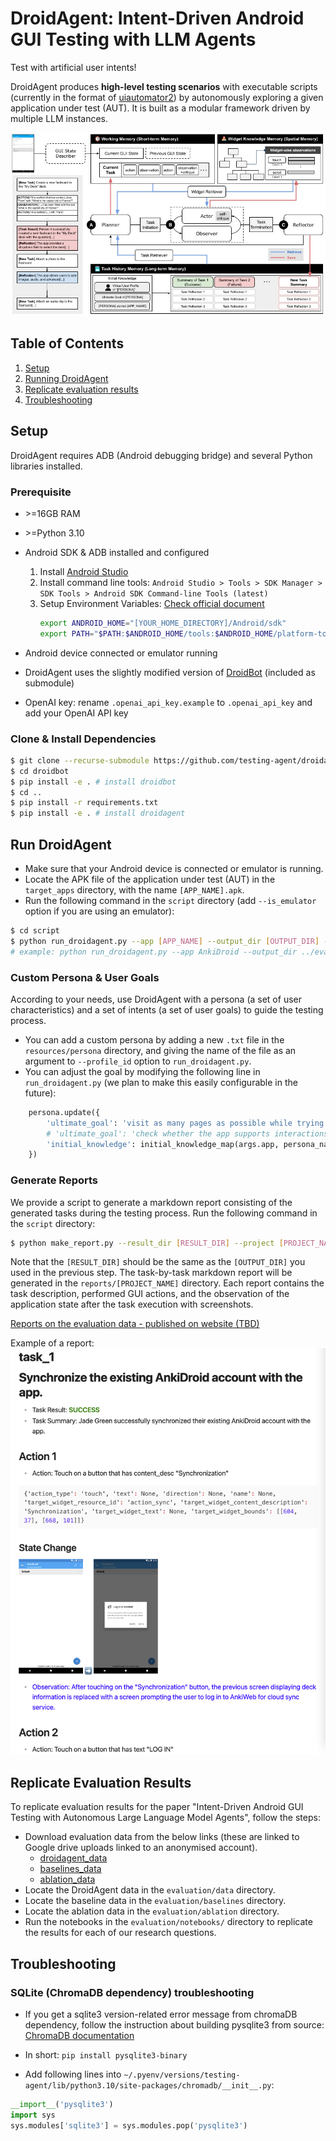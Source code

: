 # DroidAgent: Intent-Driven Android GUI Testing with LLM Agents

Test with artificial user intents!

DroidAgent produces **high-level testing scenarios** with executable scripts (currently in the format of [uiautomator2](https://github.com/openatx/uiautomator2)) by autonomously exploring a given application under test (AUT). It is built as a modular framework driven by multiple LLM instances.

![droidagent_overview](resources/droidagent.jpg)

## Table of Contents
1. [Setup](#setup)
2. [Running DroidAgent](#run-droidagent)
3. [Replicate evaluation results](#replicate-evaluation-results)
4. [Troubleshooting](#troubleshooting)

## Setup

DroidAgent requires ADB (Android debugging bridge) and several Python libraries installed.

### Prerequisite
* \>=16GB RAM
* \>=Python 3.10
* Android SDK & ADB installed and configured
    1. Install [Android Studio](https://developer.android.com/studio)
    2. Install command line tools: `Android Studio > Tools > SDK Manager > SDK Tools > Android SDK Command-line Tools (latest)`
    3. Setup Environment Variables: [Check official document](https://developer.android.com/studio/command-line?hl=ko#environment-variables)
        ```bash
        export ANDROID_HOME="[YOUR_HOME_DIRECTORY]/Android/sdk"
        export PATH="$PATH:$ANDROID_HOME/tools:$ANDROID_HOME/platform-tools:$ANDROID_HOME/cmdline-tools/latest/bin"
        ```

* Android device connected or emulator running
* DroidAgent uses the slightly modified version of [DroidBot](https://github.com/testing-agent/droidbot) (included as submodule)
* OpenAI key: rename `.openai_api_key.example` to `.openai_api_key` and add your OpenAI API key


### Clone & Install Dependencies
```bash
$ git clone --recurse-submodule https://github.com/testing-agent/droidagent.git
$ cd droidbot
$ pip install -e . # install droidbot
$ cd ..
$ pip install -r requirements.txt
$ pip install -e . # install droidagent
```

## Run DroidAgent
* Make sure that your Android device is connected or emulator is running.
* Locate the APK file of the application under test (AUT) in the `target_apps` directory, with the name `[APP_NAME].apk`.
* Run the following command in the `script` directory (add `--is_emulator` option if you are using an emulator):
```bash
$ cd script
$ python run_droidagent.py --app [APP_NAME] --output_dir [OUTPUT_DIR] --is_emulator
# example: python run_droidagent.py --app AnkiDroid --output_dir ../evaluation/data_new/AnkiDroid --is_emulator
```


### Custom Persona & User Goals
According to your needs, use DroidAgent with a persona (a set of user characteristics) and a set of intents (a set of user goals) to guide the testing process. 

* You can add a custom persona by adding a new `.txt` file in the `resources/persona` directory, and giving the name of the file as an argument to `--profile_id` option to `run_droidagent.py`.
* You can adjust the goal by modifying the following line in `run_droidagent.py` (we plan to make this easily configurable in the future):
```python
    persona.update({
        'ultimate_goal': 'visit as many pages as possible while trying their core functionalities',
        # 'ultimate_goal': 'check whether the app supports interactions between multiple users', # for QuickChat case study
        'initial_knowledge': initial_knowledge_map(args.app, persona_name, app_name),
    })
```


### Generate Reports
We provide a script to generate a markdown report consisting of the generated tasks during the testing process. Run the following command in the `script` directory:
```bash
$ python make_report.py --result_dir [RESULT_DIR] --project [PROJECT_NAME]
```
Note that the `[RESULT_DIR]` should be the same as the `[OUTPUT_DIR]` you used in the previous step.
The task-by-task markdown report will be generated in the `reports/[PROJECT_NAME]` directory. Each report contains the task description, performed GUI actions, and the observation of the application state after the task execution with screenshots.

[Reports on the evaluation data - published on website (TBD)](https://testing-agent.github.io/droidagent-reports/)

Example of a report:
![report](resources/example_report.png)

## Replicate Evaluation Results
To replicate evaluation results for the paper "Intent-Driven Android GUI Testing with Autonomous Large Language Model Agents", follow the steps: 

* Download evaluation data from the below links (these are linked to Google drive uploads linked to an anonymised account).
    - [droidagent_data](https://drive.google.com/file/d/1J4LFozBcRUWlobRWUGsU6KkzNU3b95J7/view?usp=sharing)
    - [baselines_data](https://drive.google.com/file/d/1pKDOw7J-4aKI21ypoxucB74XtoU63UDL/view?usp=sharing)
    - [ablation_data](https://drive.google.com/file/d/1LbbF7oXOJoZUG0N9sxHTLqeLL60OOhsk/view?usp=sharing)
* Locate the DroidAgent data in the `evaluation/data` directory.
* Locate the baseline data in the `evaluation/baselines` directory.
* Locate the ablation data in the `evaluation/ablation` directory.
* Run the notebooks in the `evaluation/notebooks/` directory to replicate the results for each of our research questions.


## Troubleshooting
### SQLite (ChromaDB dependency) troubleshooting
* If you get a sqlite3 version-related error message from chromaDB dependency, follow the instruction about building pysqlite3 from source: [ChromaDB documentation](https://docs.trychroma.com/troubleshooting#sqlite)

* In short: `pip install pysqlite3-binary`
* Add following lines into `~/.pyenv/versions/testing-agent/lib/python3.10/site-packages/chromadb/__init__.py`:
```python
__import__('pysqlite3')
import sys
sys.modules['sqlite3'] = sys.modules.pop('pysqlite3')
```
